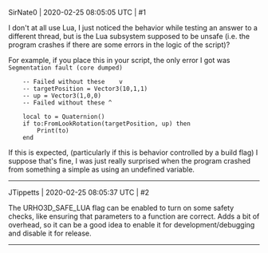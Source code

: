 SirNate0 | 2020-02-25 08:05:05 UTC | #1

I don't at all use Lua, I just noticed the behavior while testing an answer to a different thread, but is the Lua subsystem supposed to be unsafe (i.e. the program crashes if there are some errors in the logic of the script)?

For example, if you place this in your script, the only error I got was `Segmentation fault (core dumped)`

```
    -- Failed without these    v
    -- targetPosition = Vector3(10,1,1)
    -- up = Vector3(1,0,0)
    -- Failed without these ^
    
    local to = Quaternion()
    if to:FromLookRotation(targetPosition, up) then
        Print(to)
    end
```

If this is expected, (particularly if this is behavior controlled by a build flag) I suppose that's fine, I was just really surprised when the program crashed from something a simple as using an undefined variable.

-------------------------

JTippetts | 2020-02-25 08:05:37 UTC | #2

The URHO3D_SAFE_LUA flag can be enabled to turn on some safety checks, like ensuring that parameters to a function are correct. Adds a bit of overhead, so it can be a good idea to enable it for development/debugging and disable it for release.

-------------------------

